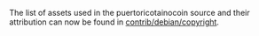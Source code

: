 The list of assets used in the puertoricotainocoin source and their attribution can now be found in [contrib/debian/copyright](../contrib/debian/copyright).
